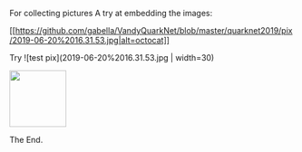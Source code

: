 For collecting pictures
A try at embedding the images:

[[https://github.com/gabella/VandyQuarkNet/blob/master/quarknet2019/pix/2019-06-20%2016.31.53.jpg|alt=octocat]]

Try
![test pix](2019-06-20%2016.31.53.jpg | width=30)


<img src="2019-06-20 16.31.53.jpg" width="100" />

The End.



